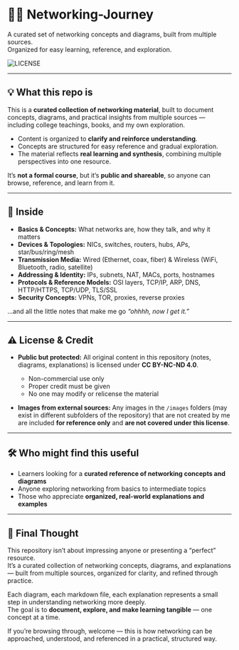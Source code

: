 # 📜🌐 Networking-Journey

A curated set of networking concepts and diagrams, built from multiple sources.  
Organized for easy learning, reference, and exploration.

![LICENSE](https://img.shields.io/badge/LICENSE-Creative%20Commons%20NonCommercial--NoDerivatives%204.0-black-orange?style=flat-square)



---

## 💡 What this repo is

This is a **curated collection of networking material**, built to document concepts, diagrams, and practical insights from multiple sources — including college teachings, books, and my own exploration.  

- Content is organized to **clarify and reinforce understanding**.  
- Concepts are structured for easy reference and gradual exploration.  
- The material reflects **real learning and synthesis**, combining multiple perspectives into one resource.  

It’s **not a formal course**, but it’s **public and shareable**, so anyone can browse, reference, and learn from it.

---

## 🔎 Inside

- **Basics & Concepts:** What networks are, how they talk, and why it matters  
- **Devices & Topologies:** NICs, switches, routers, hubs, APs, star/bus/ring/mesh  
- **Transmission Media:** Wired (Ethernet, coax, fiber) & Wireless (WiFi, Bluetooth, radio, satellite)  
- **Addressing & Identity:** IPs, subnets, NAT, MACs, ports, hostnames  
- **Protocols & Reference Models:** OSI layers, TCP/IP, ARP, DNS, HTTP/HTTPS, TCP/UDP, TLS/SSL  
- **Security Concepts:** VPNs, TOR, proxies, reverse proxies  

…and all the little notes that make me go *“ohhhh, now I get it.”*

---

## ⚠️ License & Credit

- **Public but protected:** All original content in this repository (notes, diagrams, explanations) is licensed under **CC BY-NC-ND 4.0**.  
  - Non-commercial use only  
  - Proper credit must be given  
  - No one may modify or relicense the material  

- **Images from external sources:** Any images in the `/images` folders (may exist in different subfolders of the repository) that are not created by me are included **for reference only** and **are not covered under this license**.

---

## 🛠️ Who might find this useful

- Learners looking for a **curated reference of networking concepts and diagrams**  
- Anyone exploring networking from basics to intermediate topics  
- Those who appreciate **organized, real-world explanations and examples**

---

## 🧭 Final Thought

This repository isn’t about impressing anyone or presenting a “perfect” resource.  
It’s a curated collection of networking concepts, diagrams, and explanations — built from multiple sources, organized for clarity, and refined through practice.  

Each diagram, each markdown file, each explanation represents a small step in understanding networking more deeply.  
The goal is to **document, explore, and make learning tangible** — one concept at a time.  

If you’re browsing through, welcome — this is how networking can be approached, understood, and referenced in a practical, structured way.
